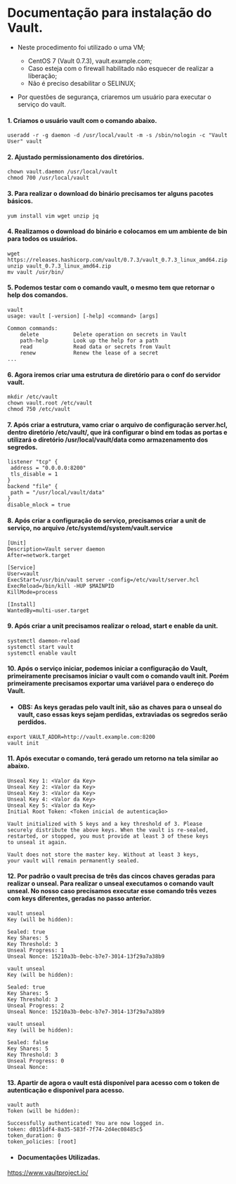 # Documentação para instalação do Vault.

- Neste procedimento foi utilizado o uma VM;

  - CentOS 7 (Vault 0.7.3), vault.example.com;
  - Caso esteja com o firewall habilitado não esquecer de realizar a liberação;
  - Não é preciso desabilitar o SELINUX;

- Por questões de segurança, criaremos um usuário para executar o serviço do vault.

#### 1. Criamos o usuário vault com o comando abaixo.
```shell
useradd -r -g daemon -d /usr/local/vault -m -s /sbin/nologin -c "Vault User" vault
```

#### 2. Ajustado permissionamento dos diretórios.
```shell
chown vault.daemon /usr/local/vault
chmod 700 /usr/local/vault
```

#### 3. Para realizar o download do binário precisamos ter alguns pacotes básicos.
```shell
yum install vim wget unzip jq
```

#### 4. Realizamos o download do binário e colocamos em um ambiente de bin para todos os usuários.
```shell
wget https://releases.hashicorp.com/vault/0.7.3/vault_0.7.3_linux_amd64.zip
unzip vault_0.7.3_linux_amd64.zip
mv vault /usr/bin/
```

#### 5. Podemos testar com o comando vault, o mesmo tem que retornar o help dos comandos.
```shell
vault 
usage: vault [-version] [-help] <command> [args]

Common commands:
    delete           Delete operation on secrets in Vault
    path-help        Look up the help for a path
    read             Read data or secrets from Vault
    renew            Renew the lease of a secret
...
```

#### 6. Agora iremos criar uma estrutura de diretório para o conf do servidor vault.
```shell
mkdir /etc/vault         
chown vault.root /etc/vault 
chmod 750 /etc/vault
```

#### 7. Após criar a estrutura, vamo criar o arquivo de configuração server.hcl, dentro diretório /etc/vault/, que irá configurar o bind em todas as portas e utilizará o diretório /usr/local/vault/data como armazenamento dos segredos.
```shell
listener "tcp" {
 address = "0.0.0.0:8200"
 tls_disable = 1
}
backend "file" {
 path = "/usr/local/vault/data"
}
disable_mlock = true
```

#### 8. Após criar a configuração do serviço, precisamos criar a unit de serviço, no arquivo /etc/systemd/system/vault.service
```shell
[Unit]
Description=Vault server daemon
After=network.target

[Service]
User=vault
ExecStart=/usr/bin/vault server -config=/etc/vault/server.hcl
ExecReload=/bin/kill -HUP $MAINPID
KillMode=process

[Install]
WantedBy=multi-user.target
```
#### 9. Após criar a unit precisamos realizar o reload, start e enable da unit.
```shell
systemctl daemon-reload
systemctl start vault
systemctl enable vault
```

#### 10. Após o serviço iniciar, podemos iniciar a configuração do Vault, primeiramente precisamos iniciar o vault com o comando vault init. Porém primeiramente precisamos exportar uma variável para o endereço do Vault.
  - #### OBS: As keys geradas pelo vault init, são as chaves para o unseal do vault, caso essas keys sejam perdidas, extraviadas os segredos serão perdidos.
```shell
export VAULT_ADDR=http://vault.example.com:8200
vault init
```

#### 11. Após executar o comando, terá gerado um retorno na tela similar ao abaixo.
```shell
Unseal Key 1: <Valor da Key>
Unseal Key 2: <Valor da Key>
Unseal Key 3: <Valor da Key>
Unseal Key 4: <Valor da Key>
Unseal Key 5: <Valor da Key>
Initial Root Token: <Token inicial de autenticação>

Vault initialized with 5 keys and a key threshold of 3. Please
securely distribute the above keys. When the vault is re-sealed,
restarted, or stopped, you must provide at least 3 of these keys
to unseal it again.

Vault does not store the master key. Without at least 3 keys,
your vault will remain permanently sealed.
```

#### 12. Por padrão o vault precisa de três das cincos chaves geradas para realizar o unseal. Para realizar o unseal executamos o comando vault unseal. No nosso caso precisamos executar esse comando três vezes com keys diferentes, geradas no passo anterior.
```shell
vault unseal
Key (will be hidden):

Sealed: true
Key Shares: 5
Key Threshold: 3
Unseal Progress: 1
Unseal Nonce: 15210a3b-0ebc-b7e7-3014-13f29a7a38b9

vault unseal
Key (will be hidden): 

Sealed: true
Key Shares: 5
Key Threshold: 3
Unseal Progress: 2
Unseal Nonce: 15210a3b-0ebc-b7e7-3014-13f29a7a38b9

vault unseal
Key (will be hidden): 

Sealed: false
Key Shares: 5
Key Threshold: 3
Unseal Progress: 0
Unseal Nonce: 
```

#### 13. Apartir de agora o vault está disponível para acesso com o token de autenticação e disponível para acesso.
```shell
vault auth
Token (will be hidden): 

Successfully authenticated! You are now logged in.
token: d0151df4-8a35-583f-7f74-2d4ec08485c5
token_duration: 0
token_policies: [root]
```
- #### Documentações Utilizadas.

https://www.vaultproject.io/
